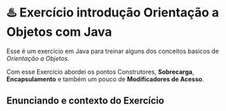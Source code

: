 #  **♨️ Exercício introdução Orientação a Objetos com Java**

Esse é um exercício em Java para treinar alguns dos conceitos basicos de *Orientação a Objetos*.

Com esse Exercício abordei os pontos Construtores, **Sobrecarga**, **Encapsulamento** e também um pouco de **Modificadores de Acesso**.

## Enunciando e contexto do Exercício

>